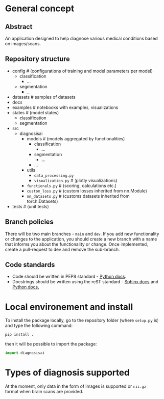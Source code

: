 # General concept

## **Abstract**
An application designed to help diagnose various medical conditions based on images/scans.

## **Repository structure**
- config  # (configurations of training and model parameters per model)
    - classification
        - ...
    - segmentation
        - ...
- datasets  # samples of datasets
- docs
- examples  # notebooks with examples, visualizations
- states  # (model states)
    - classification
    - segmentation
- src
    - diagnosisai
        - models  # (models aggregated by functionalities)
            - classification
                - ...
            - segmentation
                - ...
            - ...
        - utils
            - `data_processing.py`
            - `visualization.py`  # (plotly visualizations)
        - `functionals.py`  # (scoring, calculations etc.)
        - `custom_loss.py`  # (custom losses inherited from nn.Module)
        - `nn_datasets.py`  # (customs datasets inherited from torch.Datasets)
- tests  # (unit tests)


## Branch policies
There will be two main branches - `main` and `dev`. If you add new functionality or changes to the application, you should create a new branch with a name that informs you about the functionality or change. Once implemented, create a pull-request to dev and remove the sub-branch.

## Code standards
- Code should be written in PEP8 standard - [Python docs](https://peps.python.org/pep-0008/).
- Docstrings should be written using the reST standard - [Sphinx docs](https://www.sphinx-doc.org/en/master/usage/restructuredtext/domains.html#info-field-lists) and [Python docs](https://peps.python.org/pep-0287/),


# Local environement and install
To install the package locally, go to the repository folder (where `setup.py` is) and type the following command:
```bash
pip install .
```
then it will be possible to import the package:
```python
import diagnosisai
```

# Types of diagnosis supported
At the moment, only data in the form of images is supported or `nii.gz` format when brain scans are provided.


